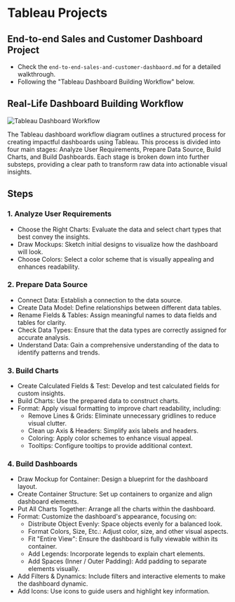 # Tableau Projects

## End-to-end Sales and Customer Dashboard Project 
- Check the `end-to-end-sales-and-customer-dashbaord.md` for a detailed walkthrough.
- Following the "Tableau Dashboard Building Workflow" below.



## Real-Life Dashboard Building Workflow
![Tableau Dashboard Workflow](https://github.com/jeffreykktu/tableau-projects/assets/42402011/b408dae9-b6cf-4674-81bc-4f93713cc871)

The Tableau dashboard workflow diagram outlines a structured process for creating impactful dashboards using Tableau. This process is divided into four main stages: Analyze User Requirements, Prepare Data Source, Build Charts, and Build Dashboards. Each stage is broken down into further substeps, providing a clear path to transform raw data into actionable visual insights.

## Steps
### 1. Analyze User Requirements

- Choose the Right Charts: Evaluate the data and select chart types that best convey the insights.
- Draw Mockups: Sketch initial designs to visualize how the dashboard will look.
- Choose Colors: Select a color scheme that is visually appealing and enhances readability.

### 2. Prepare Data Source

- Connect Data: Establish a connection to the data source.
- Create Data Model: Define relationships between different data tables.
- Rename Fields & Tables: Assign meaningful names to data fields and tables for clarity.
- Check Data Types: Ensure that the data types are correctly assigned for accurate analysis.
- Understand Data: Gain a comprehensive understanding of the data to identify patterns and trends.

### 3. Build Charts
- Create Calculated Fields & Test: Develop and test calculated fields for custom insights.
- Build Charts: Use the prepared data to construct charts.
- Format: Apply visual formatting to improve chart readability, including:
  - Remove Lines & Grids: Eliminate unnecessary gridlines to reduce visual clutter.
  - Clean up Axis & Headers: Simplify axis labels and headers.
  - Coloring: Apply color schemes to enhance visual appeal.
  - Tooltips: Configure tooltips to provide additional context.

### 4. Build Dashboards
- Draw Mockup for Container: Design a blueprint for the dashboard layout.
- Create Container Structure: Set up containers to organize and align dashboard elements.
- Put All Charts Together: Arrange all the charts within the dashboard.
- Format: Customize the dashboard's appearance, focusing on:
  - Distribute Object Evenly: Space objects evenly for a balanced look.
  - Format Colors, Size, Etc.: Adjust color, size, and other visual aspects.
  - Fit "Entire View": Ensure the dashboard is fully viewable within its container.
  - Add Legends: Incorporate legends to explain chart elements.
  - Add Spaces (Inner / Outer Padding): Add padding to separate elements visually.
- Add Filters & Dynamics: Include filters and interactive elements to make the dashboard dynamic.
- Add Icons: Use icons to guide users and highlight key information.
